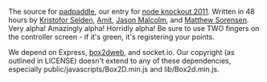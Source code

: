 The source for [padpaddle](http://li276-143.members.linode.com/), our entry for [node knockout 2011](http://nodeknockout.com/teams/fat-guys-with-guns). Written in 48 hours by [Kristofor Selden](https://github.com/kselden), [Amit](https://github.com/meetamit), [Jason Malcolm](https://github.com/Jaciones), and [Matthew Sorensen](https://github.com/matthewSorensen). Very alpha! Amazingly alpha! Horridly alpha! Be sure to use TWO fingers on the controller screen - if it's green, it's registering your points.

We depend on Express, [box2dweb](http://code.google.com/p/box2dweb/), and socket.io. Our copyright (as outlined in LICENSE) doesn't extend to any of these dependencies, especially public/javascripts/Box2D.min.js and lib/Box2d.min.js.